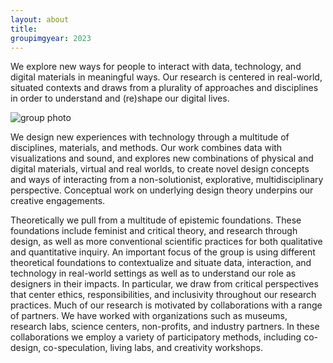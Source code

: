 ```yaml
---
layout: about
title:
groupimgyear: 2023
---
```


<p> We explore new ways for people to interact with data, technology, and digital materials in meaningful ways. Our research is centered in real-world, situated contexts and draws from a plurality of approaches and disciplines in order to understand and (re)shape our digital lives. </p>
<img src="../assets/photos/group-2024.gif" alt="group photo" style:width="100%"/>
<p>
We design new experiences with technology through a multitude of disciplines, materials, and methods. Our work combines data with visualizations and sound, and explores new combinations of physical and digital materials, virtual and real worlds, to create novel design concepts and ways of interacting from a non-solutionist, explorative, multidisciplinary perspective. Conceptual work on underlying design theory underpins our creative engagements.
</p>

<p>
Theoretically we pull from a multitude of epistemic foundations. These foundations include feminist and critical theory, and research through design, as well as more conventional scientific practices for both qualitative and quantitative inquiry. An important focus of the group is using different theoretical foundations to contextualize and situate data, interaction, and technology in real-world settings as well as to understand our role as designers in their impacts. In particular, we draw from critical perspectives that center ethics, responsibilities, and inclusivity throughout our research practices.
Much of our research is motivated by collaborations with a range of partners. We have worked with organizations such as museums, research labs, science centers, non-profits, and industry partners. In these collaborations we employ a variety of participatory methods, including co-design, co-speculation, living labs, and creativity workshops.
</p>

